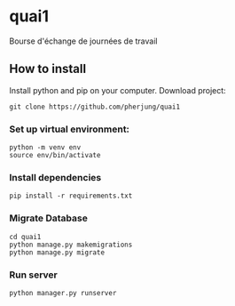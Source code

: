 # quai1
Bourse d'échange de journées de travail

## How to install
Install python and pip on your computer. Download project:
```
git clone https://github.com/pherjung/quai1

```

### Set up virtual environment:
```
python -m venv env
source env/bin/activate
```

### Install dependencies
```
pip install -r requirements.txt
```

### Migrate Database
```
cd quai1
python manage.py makemigrations
python manage.py migrate
```

### Run server
```
python manager.py runserver
```
